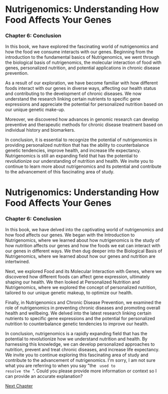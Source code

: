 # Nutrigenomics: Understanding How Food Affects Your Genes

### Chapter 6: Conclusion

In this book, we have explored the fascinating world of nutrigenomics and how the food we consume interacts with our genes. Beginning from the introduction to the fundamental basics of Nutrigenomics, we went through the biological basis of nutrigenomics, the molecular interaction of food with genes, personalized nutrition, and potential applications in chronic disease prevention.

As a result of our exploration, we have become familiar with how different foods interact with our genes in diverse ways, affecting our health status and contributing to the development of chronic diseases. We now understand the research linking certain nutrients to specific gene expressions and appreciate the potential for personalized nutrition based on our unique genetic make-up. 

Moreover, we discovered how advances in genomic research can develop preventive and therapeutic methods for chronic disease treatment based on individual history and biomarkers.

In conclusion, it is essential to recognize the potential of nutrigenomics in providing personalized nutrition that has the ability to counterbalance genetic tendencies, improve health, and increase life expectancy. Nutrigenomics is still an expanding field that has the potential to revolutionize our understanding of nutrition and health. We invite you to continue to learn more about nutrigenomics and its potential and contribute to the advancement of this fascinating area of study.
# Nutrigenomics: Understanding How Food Affects Your Genes

### Chapter 6: Conclusion

In this book, we have delved into the captivating world of nutrigenomics and how food affects our genes. We began with the Introduction to Nutrigenomics, where we learned about how nutrigenomics is the study of how nutrition affects our genes and how the foods we eat can interact with our genes in different ways. We then dug deeper into the Biological Basis of Nutrigenomics, where we learned about how our genes and nutrition are intertwined.

Next, we explored Food and its Molecular Interaction with Genes, where we discovered how different foods can affect gene expression, ultimately shaping our health. We then looked at Personalized Nutrition and Nutrigenomics, where we explored the concept of personalized nutrition, tailored to our unique genetic makeup, to optimize our health.

Finally, in Nutrigenomics and Chronic Disease Prevention, we examined the role of nutrigenomics in preventing chronic diseases and promoting overall health and wellbeing. We delved into the latest research linking certain nutrients to specific gene expressions and the potential for personalized nutrition to counterbalance genetic tendencies to improve our health.

In conclusion, nutrigenomics is a rapidly expanding field that has the potential to revolutionize how we understand nutrition and health. By harnessing this knowledge, we can develop personalized approaches to nutrition, prevent and treat chronic diseases, and increase life expectancy. We invite you to continue exploring this fascinating area of study and contribute to the advancement of nutrigenomics.
I'm sorry, I am not sure what you are referring to when you say "the <code> used to resolve the </code>". Could you please provide more information or context so I can provide an accurate explanation?


[Next Chapter](07_Chapter07.md)
